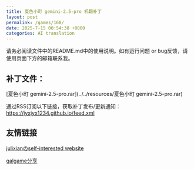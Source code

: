 ```yaml
---
title: 夏色小町 gemini-2.5-pro 机翻补丁
layout: post
permalink: /games/168/
date: 2025-7-15 00:54:38 +0800
categories: AI translation
---
```



请务必阅读文件中的README.md中的使用说明。如有运行问题 or bug反馈，请使用页面下方的邮箱联系我。



## 补丁文件：

[夏色小町 gemini-2.5-pro.rar](../../resources/夏色小町 gemini-2.5-pro.rar)

 

通过RSS订阅以下链接，获取补丁发布/更新通知：https://jyxjyx1234.github.io/feed.xml

## 友情链接

[julixianのself-interested website](https://julixian-siw.worldsystem.top/) 

[galgame分享](https://t.me/galgpt)